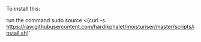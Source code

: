 To install this: 

run the command
sudo source <(curl -s https://raw.githubusercontent.com/hardikphalet/moisturiser/master/scripts/install.sh)`
